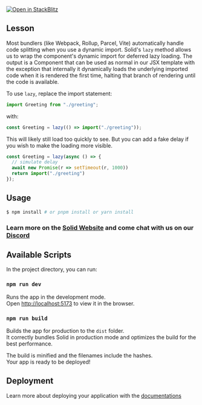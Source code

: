 [![Open in StackBlitz](https://developer.stackblitz.com/img/open_in_stackblitz.svg)](https://stackblitz.com/github/edivados/solid-tutorials/tree/main/tutorials/async_lazy?file=src/greeting.jsx,src/main.jsx)

## Lesson

Most bundlers (like Webpack, Rollup, Parcel, Vite) automatically handle code splitting when you use a dynamic import. Solid's `lazy` method allows us to wrap the component's dynamic import for deferred lazy loading. The output is a Component that can be used as normal in our JSX template with the exception that internally it dynamically loads the underlying imported code when it is rendered the first time, halting that branch of rendering until the code is available.

To use `lazy`, replace the import statement:
```js
import Greeting from "./greeting";
```
with:
```js
const Greeting = lazy(() => import("./greeting"));
```

This will likely still load too quickly to see. But you can add a fake delay if you wish to make the loading more visible.

```js
const Greeting = lazy(async () => {
  // simulate delay
  await new Promise(r => setTimeout(r, 1000))
  return import("./greeting")
});
```


## Usage

```bash
$ npm install # or pnpm install or yarn install
```

### Learn more on the [Solid Website](https://solidjs.com) and come chat with us on our [Discord](https://discord.com/invite/solidjs)

## Available Scripts

In the project directory, you can run:

### `npm run dev`

Runs the app in the development mode.<br>
Open [http://localhost:5173](http://localhost:5173) to view it in the browser.

### `npm run build`

Builds the app for production to the `dist` folder.<br>
It correctly bundles Solid in production mode and optimizes the build for the best performance.

The build is minified and the filenames include the hashes.<br>
Your app is ready to be deployed!

## Deployment

Learn more about deploying your application with the [documentations](https://vite.dev/guide/static-deploy.html)
